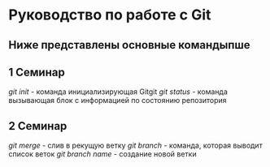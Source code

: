 # Руководство по работе с Git

## Ниже представлены основные командыпше

## 1 Семинар

*git init* - команда инициализирующая Gitgit
*git status* - команда вызывающая блок с информацией по состоянию репозитория

## 2 Семинар
*git merge* - слив в рекущую ветку
*git branch* - команда, которая выводит список веток
*git branch name* - создание новой ветки
